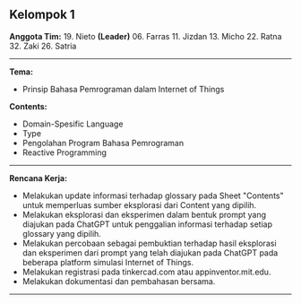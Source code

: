 ## Kelompok 1

**Anggota Tim:**
19. Nieto **(Leader)**
06. Farras
11. Jizdan
13. Micho
22. Ratna
32. Zaki
26. Satria

---

**Tema:**
- Prinsip Bahasa Pemrograman dalam Internet of Things

**Contents:**
- Domain-Spesific Language
- Type
- Pengolahan Program Bahasa Pemrograman
- Reactive Programming

---

**Rencana Kerja:**
- Melakukan update informasi terhadap glossary pada Sheet "Contents" untuk memperluas sumber eksplorasi dari Content yang dipilih.
- Melakukan eksplorasi dan eksperimen dalam bentuk prompt yang diajukan pada ChatGPT untuk penggalian informasi terhadap setiap glossary yang dipilih.
- Melakukan percobaan sebagai pembuktian terhadap hasil eksplorasi dan eksperimen dari prompt yang telah diajukan pada ChatGPT pada beberapa platform simulasi Internet of Things.
- Melakukan registrasi pada tinkercad.com atau appinventor.mit.edu.
- Melakukan dokumentasi dan pembahasan bersama.

---

